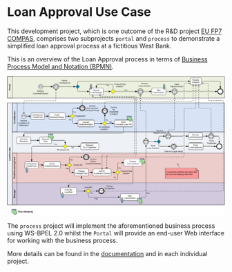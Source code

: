 # Loan Approval Use Case

This development project, which is one outcome of the R&D project [EU FP7 COMPAS](https://cordis.europa.eu/project/rcn/85292_en.html), comprises two subprojects `portal` and `process` to demonstrate a simplified loan approval process at a fictitious West Bank.

This is an overview of the Loan Approval process in terms of [Business Process Model and Notation (BPMN)](http://www.bpmn.org).

![](loan-approval-bpmn.jpg)

The `process` project will implement the aforementioned business process using WS-BPEL 2.0 whilst the `Portal` will provide an end-user Web interface for working with the business process. 

More details can be found in the [documentation](loan-approval-process-document.md) and in each individual project.
